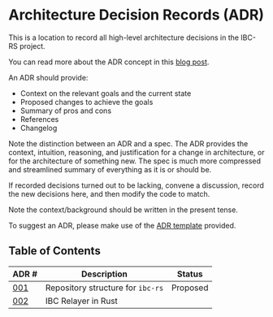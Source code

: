 # Architecture Decision Records (ADR)

This is a location to record all high-level architecture decisions in the IBC-RS project.

You can read more about the ADR concept in this [blog post](https://product.reverb.com/documenting-architecture-decisions-the-reverb-way-a3563bb24bd0#.78xhdix6t).

An ADR should provide:

- Context on the relevant goals and the current state
- Proposed changes to achieve the goals
- Summary of pros and cons
- References
- Changelog

Note the distinction between an ADR and a spec. The ADR provides the context, intuition, reasoning, and
justification for a change in architecture, or for the architecture of something
new. The spec is much more compressed and streamlined summary of everything as
it is or should be.

If recorded decisions turned out to be lacking, convene a discussion, record the new decisions here, and then modify the code to match.

Note the context/background should be written in the present tense.

To suggest an ADR, please make use of the [ADR template](./adr-template.md) provided.

## Table of Contents

| ADR \# | Description | Status |
| ------ | ----------- | ------ |
| [001](./adr-001-repo.md) | Repository structure for `ibc-rs` | Proposed |
| [002](./adr-002-ibc-relayer.md) | IBC Relayer in Rust |  |
